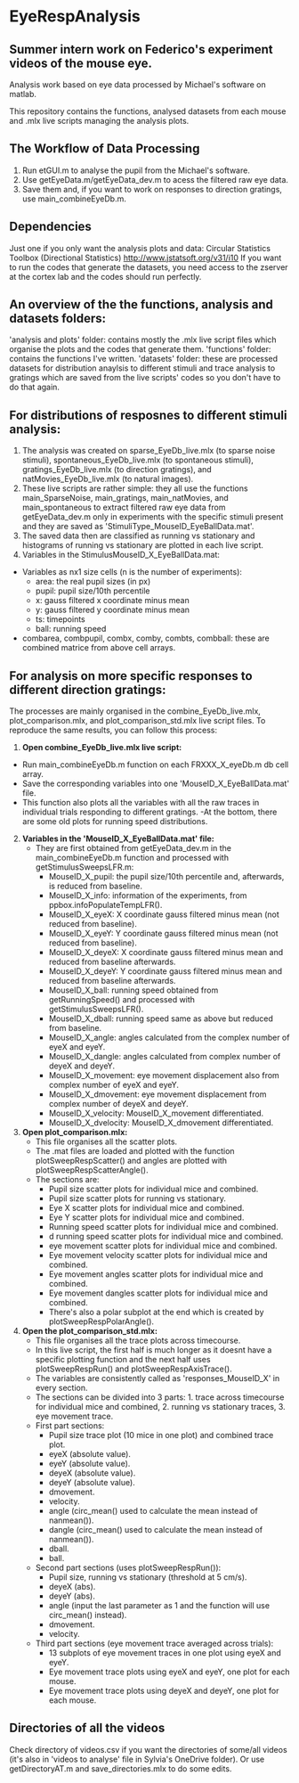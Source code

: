 # EyeRespAnalysis

## Summer intern work on Federico's experiment videos of the mouse eye.

Analysis work based on eye data processed by Michael's software on matlab.

This repository contains the functions, analysed datasets from each mouse and .mlx live scripts managing the analysis plots.

## The Workflow of Data Processing
1. Run etGUI.m to analyse the pupil from the Michael's software.
2. Use getEyeData.m/getEyeData_dev.m to acess the filtered raw eye data.
3. Save them and, if you want to work on responses to direction gratings, use main_combineEyeDb.m.

## Dependencies
Just one if you only want the analysis plots and data: Circular Statistics Toolbox (Directional Statistics) http://www.jstatsoft.org/v31/i10
If you want to run the codes that generate the datasets, you need access to the zserver at the cortex lab and the codes should run perfectly.

## An overview of the the functions, analysis and datasets folders:
'analysis and plots' folder: contains mostly the .mlx live script files which organise the plots and the codes that generate them.
'functions' folder: contains the functions I've written.
'datasets' folder: these are processed datasets for distribution anaylsis to different stimuli and trace analysis to gratings which are saved from the live scripts' codes so you don't have to do that again.


## **For distributions of resposnes to different stimuli analysis:**
1. The analysis was created on sparse_EyeDb_live.mlx (to sparse noise stimuli), spontaneous_EyeDb_live.mlx (to spontaneous stimuli), gratings_EyeDb_live.mlx (to direction gratings), and natMovies_EyeDb_live.mlx (to natural images).
2. These live scripts are rather simple: they all use the functions main_SparseNoise, main_gratings, main_natMovies, and main_spontaneous to extract filtered raw eye data from getEyeData_dev.m only in experiments with the specific stimuli present and they are saved as 'StimuliType_MouseID_EyeBallData.mat'.
3. The saved data then are classified as running vs stationary and histograms of running vs stationary are plotted in each live script.
4. Variables in the StimulusMouseID_X_EyeBallData.mat:
  - Variables as nx1 size cells (n is the number of experiments):
    - area: the real pupil sizes (in px)
    - pupil: pupil size/10th percentile
    - x: gauss filtered x coordinate minus mean
    - y: gauss filtered y coordinate minus mean
    - ts: timepoints
    - ball: running speed
 - combarea, combpupil, combx, comby, combts, combball: these are combined matrice from above cell arrays.

## **For analysis on more specific responses to different direction gratings:**
The processes are mainly organised in the combine_EyeDb_live.mlx, plot_comparison.mlx, and plot_comparison_std.mlx live script files.
To reproduce the same results, you can follow this process:
1. **Open combine_EyeDb_live.mlx live script:**
 - Run main_combineEyeDb.m function on each FRXXX_X_eyeDb.m db cell array.
 - Save the corresponding variables into one 'MouseID_X_EyeBallData.mat' file.
 - This function also plots all the variables with all the raw traces in individual trials responding to different gratings.
 -At the bottom, there are some old plots for running speed distributions.
2. **Variables in the 'MouseID_X_EyeBallData.mat' file:**
   - They are first obtained from getEyeData_dev.m in the main_combineEyeDb.m function and processed with getStimulusSweepsLFR.m:
     - MouseID_X_pupil: the pupil size/10th percentile and, afterwards, is reduced from baseline.
     - MouseID_X_info: information of the experiments, from ppbox.infoPopulateTempLFR().
     - MouseID_X_eyeX: X coordinate gauss filtered minus mean (not reduced from baseline).
     - MouseID_X_eyeY: Y coordinate gauss filtered minus mean (not reduced from baseline).
     - MouseID_X_deyeX: X coordinate gauss filtered minus mean and reduced from baseline afterwards.
     - MouseID_X_deyeY: Y coordinate gauss filtered minus mean and reduced from baseline afterwards.
     - MouseID_X_ball: running speed obtained from getRunningSpeed() and processed with getStimulusSweepsLFR().
     - MouseID_X_dball: running speed same as above but reduced from baseline.
     - MouseID_X_angle: angles calculated from the complex number of eyeX and eyeY.
     - MouseID_X_dangle: angles calculated from complex number of deyeX and deyeY.
     - MouseID_X_movement: eye movement displacement also from complex number of eyeX and eyeY.
     - MouseID_X_dmovement: eye movement displacement from complex number of deyeX and deyeY.
     - MouseID_X_velocity: MouseID_X_movement differentiated.
     - MouseID_X_dvelocity: MouseID_X_dmovement differentiated.
3. **Open plot_comparison.mlx:**
   - This file organises all the scatter plots.
   - The .mat files are loaded and plotted with the function plotSweepRespScatter() and angles are plotted with plotSweepRespScatterAngle().
   - The sections are:
     - Pupil size scatter plots for individual mice and combined.
     - Pupil size scatter plots for running vs stationary.
     - Eye X scatter plots for individual mice and combined.
     - Eye Y scatter plots for individual mice and combined.
     - Running speed scatter plots for individual mice and combined.
     - d running speed scatter plots for individual mice and combined.
     - eye movement scatter plots for individual mice and combined.
     - Eye movement velocity scatter plots for individual mice and combined.
     - Eye movement angles scatter plots for individual mice and combined.
     - Eye movement dangles scatter plots for individual mice and combined.
     - There's also a polar subplot at the end which is created by plotSweepRespPolarAngle().
4. **Open the plot_comparison_std.mlx:**
   - This file organises all the trace plots across timecourse.
   - In this live script, the first half is much longer as it doesnt have a specific plotting function and the next half uses plotSweepRespRun()        and plotSweepRespAxisTrace().
   - The variables are consistently called as 'responses_MouseID_X' in every section.
   - The sections can be divided into 3 parts: 1. trace across timecourse for individual mice and combined, 2. running vs stationary traces, 3.        eye movement trace.
   - First part sections:
     - Pupil size trace plot (10 mice in one plot) and combined trace plot.
     - eyeX (absolute value).
     - eyeY (absolute value).
     - deyeX (absolute value).
     - deyeY (absolute value).
     - dmovement.
     - velocity.
     - angle (circ_mean() used to calculate the mean instead of nanmean()).
     - dangle (circ_mean() used to calculate the mean instead of nanmean()).
     - dball.
     - ball.
   - Second part sections (uses plotSweepRespRun()):
     - Pupil size, running vs stationary (threshold at 5 cm/s).
     - deyeX (abs).
     - deyeY (abs).
     - angle (input the last parameter as 1 and the function will use circ_mean() instead).
     - dmovement.
     - velocity.
   - Third part sections (eye movement trace averaged across trials):
     - 13 subplots of eye movement traces in one plot using eyeX and eyeY.
     - Eye movement trace plots using eyeX and eyeY, one plot for each mouse.
     - Eye movement trace plots using deyeX and deyeY, one plot for each mouse.
   
## Directories of all the videos
Check directory of videos.csv if you want the directories of some/all videos (it's also in 'videos to analyse' file in Sylvia's OneDrive folder).
Or use getDirectoryAT.m and save_directories.mlx to do some edits.
